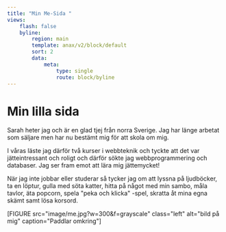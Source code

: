 ```yaml
---
title: "Min Me-Sida "
views:
    flash: false
    byline:
        region: main
        template: anax/v2/block/default
        sort: 2
        data:
            meta:
                type: single
                route: block/byline
---
```

Min lilla sida
=========================


Sarah heter jag och är en glad tjej från norra Sverige. Jag har länge arbetat som säljare men har nu bestämt mig för att skola om mig.

I våras läste jag därför två kurser i webbteknik och tyckte att det var jätteintressant och roligt och därför sökte jag webbprogrammering och databaser. Jag ser fram emot att lära mig jättemycket!

När jag inte jobbar eller studerar så tycker jag om att lyssna på ljudböcker, ta en löptur, gulla med söta katter, hitta på något med min sambo, måla tavlor, äta popcorn, spela "peka och klicka" -spel, skratta åt mina egna skämt samt lösa korsord.

[FIGURE src="image/me.jpg?w=300&f=grayscale" class="left" alt="bild på mig" caption="Paddlar omkring"]
